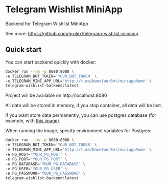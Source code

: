 # Telegram Wishlist MiniApp

Backend for Telegram Wishlist MiniApp

See more: https://github.com/grulex/telegram-wishlist-miniapp

## Quick start
You can start backend quickly with docker:
```bash
docker run --rm -p 8080:8080 \
-e TELEGRAM_BOT_TOKEN='YOUR_BOT_TOKEN' \
-e TELEGRAM_MINI_APP_URL='http://t.me/NameYourBot/miniappName' \
telegram-wishlist-backend:latest
```
Project will be available on http://localhost:8080

All data will be stored in memory, if you stop container, all data will be lost.

If you want store data permanently, you can use postgres database (for example, with [this image](https://hub.docker.com/_/postgres)).

When running the image, specify environment variables for Postgres:
```bash
docker run --rm -p 8080:8080 \
-e TELEGRAM_BOT_TOKEN='YOUR_BOT_TOKEN' \
-e TELEGRAM_MINI_APP_URL='http://t.me/NameYourBot/miniappName' \
-e PG_HOST='YOUR_PG_HOST' \
-e PG_PORT='YOUR_PG_PORT' \
-e PG_DATABASE='YOUR_PG_DATABASE' \
-e PG_USER='YOUR_PG_USER' \
-e PG_PASSWORD='YOUR_PG_PASSWORD' \
telegram-wishlist-backend:latest
```
